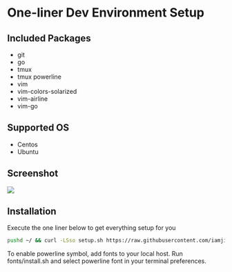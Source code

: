 # One-liner Dev Environment Setup

## Included Packages

* git
* go
* tmux
* tmux powerline
* vim
* vim-colors-solarized
* vim-airline
* vim-go

## Supported OS

- Centos
- Ubuntu

## Screenshot

![](https://github.com/iamjinlei/env/raw/master/imgs/screenshot.png)

## Installation

Execute the one liner below to get everything setup for you

```bash
pushd ~/ && curl -LSso setup.sh https://raw.githubusercontent.com/iamjinlei/env/master/unix_dev.sh && bash setup.sh && rm -rf setup.sh && source ~/.bash_profile && popd
```

To enable powerline symbol, add fonts to your local host. Run fonts/install.sh and select powerline font in your terminal preferences.
